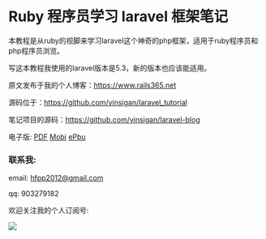 # Ruby 程序员学习 laravel 框架笔记

本教程是从ruby的视脚来学习laravel这个神奇的php框架，适用于ruby程序员和php程序员浏览。

写这本教程我使用的laravel版本是5.3，新的版本也应该能适用。

原文发布于我的个人博客：https://www.rails365.net

源码位于：https://github.com/yinsigan/laravel_tutorial

笔记项目的源码：https://github.com/yinsigan/laravel-blog

电子版: [PDF](https://www.gitbook.com/download/pdf/book/yinsigan/laravel_tutorial) [Mobi](https://www.gitbook.com/download/mobi/book/yinsigan/laravel_tutorial) [ePbu](https://www.gitbook.com/download/epub/book/yinsigan/laravel_tutorial)

### 联系我:

email: hfpp2012@gmail.com

qq: 903279182

欢迎关注我的个人订阅号:

![](https://rails365.oss-cn-shenzhen.aliyuncs.com/uploads/photo/image/310/2017/0f6c7b070c711c48dbe92193f71e9cbf.jpg)

